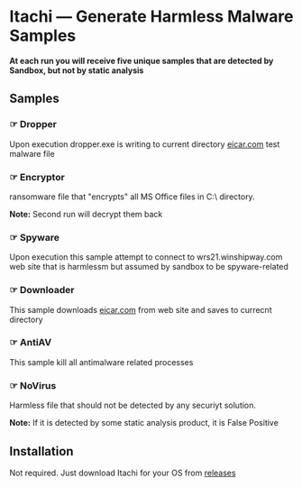 # Itachi &mdash; Generate Harmless Malware Samples

**At each run you will receive five unique samples that are detected by Sandbox, but not by static analysis**

## Samples

### &#x261E; Dropper

Upon execution dropper.exe is writing to current directory [eicar.com](https://www.eicar.com/download-anti-malware-testfile/) test malware file

### &#x261E; Encryptor

ransomware file that "encrypts" all MS Office files in C:\ directory.

**Note:** Second run will decrypt them back

### &#x261E; Spyware

Upon execution this sample attempt to connect to wrs21.winshipway.com web site that is harmlessm but assumed by sandbox to be spyware-related

### &#x261E; Downloader

This sample downloads [eicar.com](https://www.eicar.com/download-anti-malware-testfile/) from web site and saves to currecnt directory

### &#x261E; AntiAV

This sample kill all antimalware related processes

 ### &#x261E; NoVirus

Harmless file that should not be detected by any securiyt solution.

**Note:** If it is detected by some static analysis product, it is False Positive

## Installation
Not required. Just download Itachi for your OS from [releases](https://github.com/mpkondrashin/itachi/releases) 

